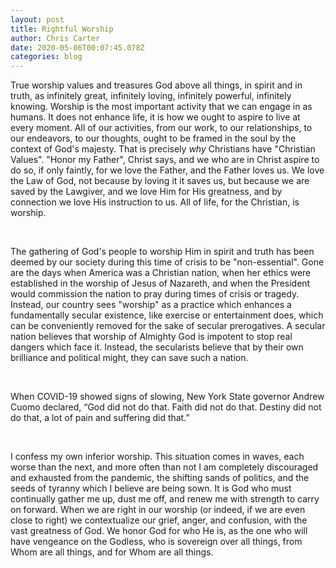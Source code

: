 ```yaml
---
layout: post
title: Rightful Worship
author: Chris Carter
date: 2020-05-06T00:07:45.078Z
categories: blog
---
```

True worship values and treasures God above all things, in spirit and in truth, as infinitely great, infinitely loving, infinitely powerful, infinitely knowing. Worship is the most important activity that we can engage in as humans. It does not enhance life, it is how we ought to aspire to live at every moment. All of our activities, from our work, to our relationships, to our endeavors, to our thoughts, ought to be framed in the soul by the context of God's majesty. That is precisely *why* Christians have "Christian Values". "Honor my Father", Christ says, and we who are in Christ aspire to do so, if only faintly, for we love the Father, and the Father loves us. We love the Law of God, not because by loving it it saves us, but because we are saved by the Lawgiver, and we love Him for His greatness, and by connection we love His instruction to us. All of life, for the Christian, is worship.

<br>

The gathering of God's people to worship Him in spirit and truth has been deemed by our society during this time of crisis to be "non-essential". Gone are the days when America was a Christian nation, when her ethics were established in the worship of Jesus of Nazareth, and when the President would commission the nation to pray during times of crisis or tragedy. Instead, our country sees "worship" as a practice which enhances a fundamentally secular existence, like exercise or entertainment does, which can be conveniently removed for the sake of secular prerogatives. A secular nation believes that worship of Almighty God is impotent to stop real dangers which face it. Instead, the secularists believe that by their own brilliance and political might, they can save such a nation. 

<br>

When COVID-19 showed signs of slowing, New York State governor Andrew Cuomo declared, “God did not do that. Faith did not do that. Destiny did not do that, a lot of pain and suffering did that.”

<br>

I confess my own inferior worship. This situation comes in waves, each worse than the next, and more often than not I am completely discouraged and exhausted from the pandemic, the shifting sands of politics, and the seeds of tyranny which I believe are being sown. It is God who must continually gather me up, dust me off, and renew me with strength to carry on forward. When we are right in our worship (or indeed, if we are even close to right) we contextualize our grief, anger, and confusion, with the vast greatness of God. We honor God for who He is, as the one who will have vengeance on the Godless, who is sovereign over all things, from Whom are all things, and for Whom are all things.